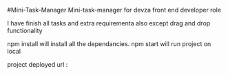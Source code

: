 #Mini-Task-Manager
Mini-task-manager for devza front end developer role

I have finish all tasks and extra requirementa also except drag and drop functionality

npm install will install all the dependancies. npm start will run project on local

project deployed url :

